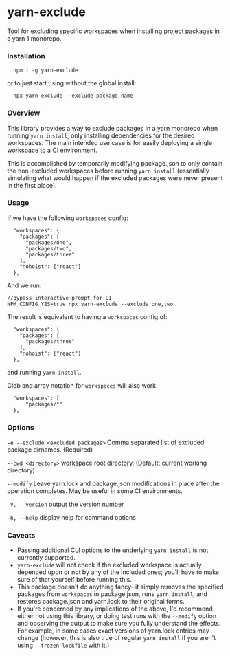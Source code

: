 # yarn-exclude
Tool for excluding specific workspaces when installing project packages in a yarn 1 monorepo.

### Installation

```
  npm i -g yarn-exclude
``` 
  or to just start using without the global install:
```
  npx yarn-exclude --exclude package-name
``` 



### Overview

This library provides a way to exclude packages in a yarn monorepo when running `yarn install`, only installing dependencies for the desired workspaces. The main intended use case is for easily deploying a single workspace to a CI environment.

This is accomplished by temporarily modifying package.json to only contain the non-excluded workspaces before running `yarn install` (essentially simulating what would happen if the excluded packages were never present in the first place). 



### Usage

If we have the following `workspaces` config:

```
  "workspaces": {
    "packages": [
      "packages/one",
      "packages/two",
      "packages/three"
    ],
    "nohoist": ["react"]
  },
```

And we run:

```
//bypass interactive prompt for CI
NPM_CONFIG_YES=true npx yarn-exclude --exclude one,two
```

The result is equivalent to having a `workspaces` config of:

```
  "workspaces": {
    "packages": [
      "packages/three"
    ],
    "nohoist": ["react"]
  },
```

and running `yarn install`.

Glob and array notation for `workspaces` will also work.

```
  "workspaces": [
      "packages/*"
  },
```



### Options

`-e --exclude <excluded packages>` Comma separated list of excluded package
dirnames. (Required)

`--cwd <directory>` workspace root directory. (Default:
current working directory)

`--modify` Leave yarn.lock and package.json modifications in place after the operation completes. May be useful in some CI environments.

`-V, --version` output the version number

`-h, --help` display help for command options



### Caveats

* Passing additional CLI options to the underlying `yarn install` is not currently supported.
* `yarn-exclude` will not check if the excluded workspace is actually depended upon or not by any of the included ones; you'll have to make sure of that yourself before running this.
* This package doesn't do anything fancy- it simply removes the specified packages from `workspaces` in package.json, runs `yarn install`, and restores package.json and yarn.lock to their original forms.
* If you're concerned by any implications of the above, I'd recommend either not using this library, or doing test runs with the `--modify` option and observing the output to make sure you fully understand the effects. For example, in some cases exact versions of yarn.lock entries may change (however, this is also true of regular `yarn install` if you aren't using `--frozen-lockfile` with it.)
